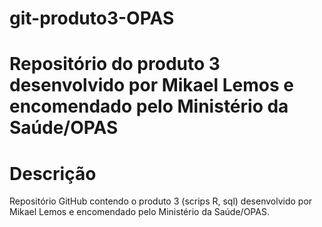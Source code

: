 # git-produto3-OPAS

# Repositório do produto 3 desenvolvido por Mikael Lemos e encomendado pelo Ministério da Saúde/OPAS

# Descrição

Repositório GitHub contendo o produto 3 (scrips R, sql) desenvolvido por Mikael Lemos e encomendado pelo Ministério da Saúde/OPAS.

